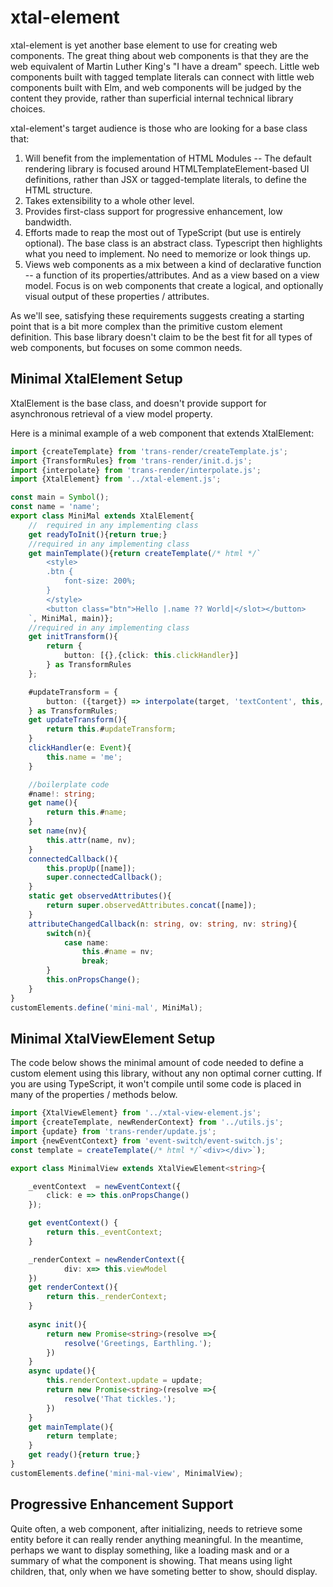 # xtal-element

xtal-element is yet another base element to use for creating web components.  The great thing about web components is that they are the web equivalent of Martin Luther King's "I have a dream" speech.  Little web components built with tagged template literals can connect with little web components built with Elm, and web components will be judged by the content they provide, rather than superficial internal technical library choices. 

xtal-element's target audience is those who are looking for a base class that:

1.  Will benefit from the implementation of HTML Modules -- The default rendering library is focused around HTMLTemplateElement-based UI definitions, rather than JSX or tagged-template literals, to define the HTML structure.
2.  Takes extensibility to a whole other level.
3.  Provides first-class support for progressive enhancement, low bandwidth.
4.  Efforts made to reap the most out of TypeScript (but use is entirely optional).  The base class is an abstract class.  Typescript then highlights what you need to implement.  No need to memorize or look things up.
5.  Views web components as a mix between a kind of declarative function -- a function of its properties/attributes.  And as a view based on a view model.  Focus is on web components that create a logical, and optionally visual output of these properties / attributes.

As we'll see, satisfying these requirements suggests creating a starting point that is a bit more complex than the primitive custom element definition.  This base library doesn't claim to be the best fit for all types of web components, but focuses on some common needs.

## Minimal XtalElement Setup

XtalElement is the base class, and doesn't provide support for asynchronous retrieval of a view model property.

Here is a minimal example of a web component that extends XtalElement:

```TypeScript
import {createTemplate} from 'trans-render/createTemplate.js';
import {TransformRules} from 'trans-render/init.d.js';
import {interpolate} from 'trans-render/interpolate.js';
import {XtalElement} from '../xtal-element.js';

const main = Symbol();
const name = 'name';
export class MiniMal extends XtalElement{
    //  required in any implementing class
    get readyToInit(){return true;}
    //required in any implementing class
    get mainTemplate(){return createTemplate(/* html */`
        <style>
        .btn {
            font-size: 200%;
        }
        </style>
        <button class="btn">Hello |.name ?? World|</slot></button>
    `, MiniMal, main)};
    //required in any implementing class
    get initTransform(){ 
        return {
            button: [{},{click: this.clickHandler}]
        } as TransformRules
    };

    #updateTransform = {
        button: ({target}) => interpolate(target, 'textContent', this, false),
    } as TransformRules;
    get updateTransform(){
        return this.#updateTransform;
    }
    clickHandler(e: Event){
        this.name = 'me';
    }

    //boilerplate code
    #name!: string;
    get name(){
        return this.#name;
    }
    set name(nv){
        this.attr(name, nv);
    }
    connectedCallback(){
        this.propUp([name]);
        super.connectedCallback();
    }
    static get observedAttributes(){
        return super.observedAttributes.concat([name]);
    }
    attributeChangedCallback(n: string, ov: string, nv: string){
        switch(n){
            case name:
                this.#name = nv;
                break;
        }
        this.onPropsChange();
    }
}
customElements.define('mini-mal', MiniMal);
```

## Minimal XtalViewElement Setup

The code below shows the minimal amount of code needed to define a custom element using this library, without any non optimal corner cutting.  If you are using TypeScript, it won't compile until some code is placed in many of the properties / methods below.

```TypeScript
import {XtalViewElement} from '../xtal-view-element.js';
import {createTemplate, newRenderContext} from '../utils.js';
import {update} from 'trans-render/update.js';
import {newEventContext} from 'event-switch/event-switch.js';
const template = createTemplate(/* html */`<div></div>`);

export class MinimalView extends XtalViewElement<string>{

    _eventContext  = newEventContext({
        click: e => this.onPropsChange()
    });

    get eventContext() {
        return this._eventContext;
    }

    _renderContext = newRenderContext({
            div: x=> this.viewModel
    })
    get renderContext(){
        return this._renderContext;
    }
        
    async init(){
        return new Promise<string>(resolve =>{
            resolve('Greetings, Earthling.');
        })
    }
    async update(){
        this.renderContext.update = update;
        return new Promise<string>(resolve =>{
            resolve('That tickles.');
        })
    }
    get mainTemplate(){
        return template;
    }
    get ready(){return true;}
}
customElements.define('mini-mal-view', MinimalView);
```

## Progressive Enhancement Support

Quite often, a web component, after initializing, needs to retrieve some entity before it can really render anything meaningful.  In the meantime, perhaps we want to display something, like a loading mask and or a summary of what the component is showing.  That means using light children, that, only when we have someting better to show, should display. 

